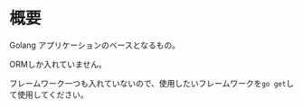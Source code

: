 # 概要

Golang アプリケーションのベースとなるもの。

ORMしか入れていません。

フレームワーク一つも入れていないので、使用したいフレームワークを`go get`して使用してください。


